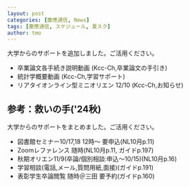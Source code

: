 ```yaml
---
layout: post
categories: [慶應通信, News]
tags: [慶應通信, スケジュール, 夏スク]
author: tmo
---
```

大学からのサポートを追加しました。ご活用ください。

* 卒業論文各手続き説明動画 (Kcc-Ch,卒業論文の手引き)
* 統計学概要動画 (Kcc-Ch,学習サポート)
* リアタイオンライン型ミニオリエン 12/10 (Kcc-Ch,お知らせ)

## 参考：救いの手('24秋)
大学からのサポートをまとめました。ご活用ください。

* 図書館セミナー10/17,18 12時～ 要申込(NL10月p.11)
* Zoomレファレンス 随時(NL10月p.11, ガイドp.197)
* 秋期オリエン11/9(卒論/個別相談:申込〜10/15)(NL10月p.16)
* 学習相談(電話,メール,質問用紙,面接)(ガイドp.191)
* 表彰学生卒論閲覧 随時＠三田 要予約(ガイドp.160)